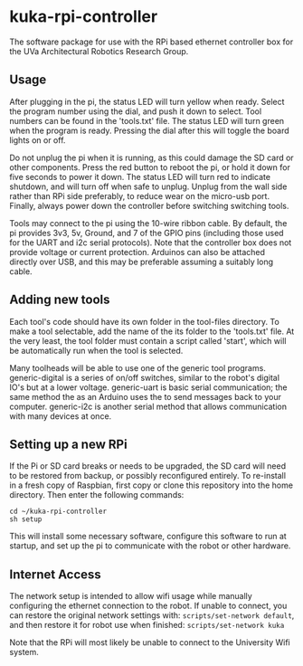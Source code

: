 # kuka-rpi-controller

The software package for use with the RPi based ethernet controller box for the UVa Architectural Robotics Research Group.

## Usage

After plugging in the pi, the status LED will turn yellow when ready. Select the program number using the dial, and push it down to select. Tool numbers can be found in the 'tools.txt' file. The status LED will turn green when the program is ready. Pressing the dial after this will toggle the board lights on or off. 

Do not unplug the pi when it is running, as this could damage the SD card or other components. Press the red button to reboot the pi, or hold it down for five seconds to power it down. The status LED will turn red to indicate shutdown, and will turn off when safe to unplug. Unplug from the wall side rather than RPi side preferably, to reduce wear on the micro-usb port. Finally, always power down the controller before switching switching tools.

Tools may connect to the pi using the 10-wire ribbon cable. By default, the pi provides 3v3, 5v, Ground, and 7 of the GPIO pins (including those used for the UART and i2c serial protocols). Note that the controller box does not provide voltage or current protection.
Arduinos can also be attached directly over USB, and this may be preferable assuming a suitably long cable.

## Adding new tools

Each tool's code should have its own folder in the tool-files directory. To make a tool selectable, add the name of the its folder to the 'tools.txt' file. At the very least, the tool folder must contain a script called 'start', which will be automatically run when the tool is selected.

Many toolheads will be able to use one of the generic tool programs. generic-digital is a series of on/off switches, similar to the robot's digital IO's but at a lower voltage. generic-uart is basic serial communication; the same method the as an Arduino uses the to send messages back to your computer. generic-i2c is another serial method that allows communication with many devices at once.  

## Setting up a new RPi

If the Pi or SD card breaks or needs to be upgraded, the SD card will need to be restored from backup, or possibly reconfigured entirely. To re-install in a fresh copy of Raspbian, first copy or clone this repository into the home directory. Then enter the following commands:
```
cd ~/kuka-rpi-controller
sh setup
```
This will install some necessary software, configure this software to run at startup, and set up the pi to communicate with the robot or other hardware.

## Internet Access

The network setup is intended to allow wifi usage while manually configuring the ethernet connection to the robot. If unable to connect, you can restore the original network settings with:
`scripts/set-network default`,
and then restore it for robot use when finished:
`scripts/set-network kuka`

Note that the RPi will most likely be unable to connect to the University Wifi system.